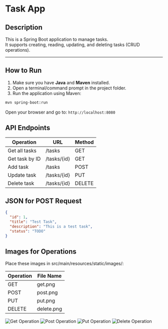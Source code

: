 # Task App

## Description
This is a Spring Boot application to manage tasks.  
It supports creating, reading, updating, and deleting tasks (CRUD operations).

---

## How to Run

1. Make sure you have **Java** and **Maven** installed.  
2. Open a terminal/command prompt in the project folder.  
3. Run the application using Maven:  
```bash
mvn spring-boot:run
```

Open your browser and go to:
`http://localhost:8080`

## API Endpoints

| Operation      | URL         | Method |
| -------------- | ----------- | ------ |
| Get all tasks  | /tasks      | GET    |
| Get task by ID | /tasks/{id} | GET    |
| Add task       | /tasks      | POST   |
| Update task    | /tasks/{id} | PUT    |
| Delete task    | /tasks/{id} | DELETE |


## JSON for POST Request
```json
{
  "id": 1,
  "title": "Test Task",
  "description": "This is a test task",
  "status": "TODO"
}
```

## Images for Operations

Place these images in src/main/resources/static/images/:

| Operation | File Name  |
| --------- | ---------- |
| GET       | get.png    |
| POST      | post.png   |
| PUT       | put.png    |
| DELETE    | delete.png |

<img src="/images/get.png" alt="Get Operation">
<img src="/images/post.png" alt="Post Operation">
<img src="/images/put.png" alt="Put Operation">
<img src="/images/delete.png" alt="Delete Operation">
